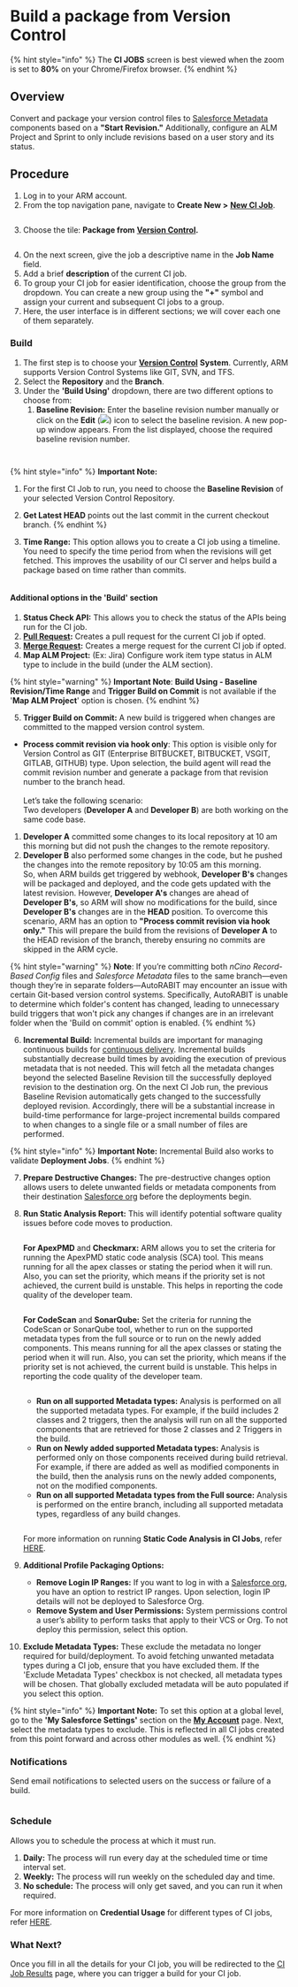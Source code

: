 # Build a package from Version Control

{% hint style="info" %}
The **CI JOBS** screen is best viewed when the zoom is set to **80%** on your Chrome/Firefox browser.
{% endhint %}

## Overview <a href="#overview" id="overview"></a>

Convert and package your version control files to [Salesforce Metadata](https://www.autorabit.com/blog/how-salesforce-metadata-affects-compliance/) components based on a **"Start Revision."** Additionally, configure an ALM Project and Sprint to only include revisions based on a user story and its status.

## Procedure <a href="#procedure" id="procedure"></a>

1. Log in to your ARM account.
2. From the top navigation pane, navigate to **Create New >** [**New CI Job**](../ci-job-history.md).

<figure><img src="../../../../../.gitbook/assets/image (1229).png" alt=""><figcaption></figcaption></figure>

3. Choose the tile: **Package from** [**Version Control**](https://www.autorabit.com/blog/do-i-really-need-salesforce-version-control/)**.**

<figure><img src="../../../../../.gitbook/assets/image (1230).png" alt=""><figcaption></figcaption></figure>

4. On the next screen, give the job a descriptive name in the **Job Name** field.
5. Add a brief **description** of the current CI job.
6. To group your CI job for easier identification, choose the group from the dropdown. You can create a new group using the **"+"** symbol and assign your current and subsequent CI jobs to a group.
7. Here, the user interface is in different sections; we will cover each one of them separately.

### Build <a href="#build" id="build"></a>

1. The first step is to choose your [**Version Control**](https://www.autorabit.com/blog/7-tips-for-salesforce-version-control-integration/) **System**. Currently, ARM supports Version Control Systems like GIT, SVN, and TFS.
2. Select the **Repository** and the **Branch**.
3. Under the **'Build Using'** dropdown, there are two different options to choose from:
   1. **Baseline Revision:** Enter the baseline revision number manually or click on the **Edit** (![](<../../../../../.gitbook/assets/image (90) (1).png>)) icon to select the baseline revision. A new pop-up window appears. From the list displayed, choose the required baseline revision number.

<figure><img src="../../../../../.gitbook/assets/image (1231).png" alt=""><figcaption></figcaption></figure>

<figure><img src="../../../../../.gitbook/assets/image (1233).png" alt=""><figcaption></figcaption></figure>

{% hint style="info" %}
**Important Note:**

1. For the first CI Job to run, you need to choose the **Baseline Revision** of your selected Version Control Repository.
2. **Get Latest HEAD** points out the last commit in the current checkout branch.
{% endhint %}

2. **Time Range:** This option allows you to create a CI job using a timeline. You need to specify the time period from when the revisions will get fetched. This improves the usability of our CI server and helps build a package based on time rather than commits.

<figure><img src="../../../../../.gitbook/assets/image (1234).png" alt=""><figcaption></figcaption></figure>

#### **Additional options in the 'Build' section**

1. **Status Check API:** This allows you to check the status of the APIs being run for the CI job.
2. [**Pull Request**](../../version-control/external-pull-request/)**:** Creates a pull request for the current CI job if opted.
3. [**Merge Request**](../../version-control/ez-merge/merge-requests.md)**:** Creates a merge request for the current CI job if opted.
4. **Map ALM Project:** (Ex: Jira) Configure work item type status in ALM type to include in the build (under the ALM section).&#x20;

{% hint style="warning" %}
**Important Note**: **Build Using - Baseline Revision/Time Range** and **Trigger Build on Commit** is not available if the '**Map ALM Project**' option is chosen.
{% endhint %}

5. **Trigger Build on Commit:** A new build is triggered when changes are committed to the mapped version control system.

* **Process commit revision via hook only**: This option is visible only for Version Control as GIT (Enterprise BITBUCKET, BITBUCKET, VSGIT, GITLAB, GITHUB) type. Upon selection, the build agent will read the commit revision number and generate a package from that revision number to the branch head.\
  \
  Let’s take the following scenario:\
  Two developers (**Developer A** and **Developer B**) are both working on the same code base.

1. **Developer A** committed some changes to its local repository at 10 am this morning but did not push the changes to the remote repository.
2. **Developer B** also performed some changes in the code, but he pushed the changes into the remote repository by 10:05 am this morning.\
   So, when ARM builds get triggered by webhook, **Developer B's** changes will be packaged and deployed, and the code gets updated with the latest revision. However, **Developer A's** changes are ahead of **Developer B's**, so ARM will show no modifications for the build, since **Developer B's** changes are in the **HEAD** position. To overcome this scenario, ARM has an option to **"Process commit revision via hook only."** This will prepare the build from the revisions of **Developer A** to the HEAD revision of the branch, thereby ensuring no commits are skipped in the ARM cycle.

{% hint style="warning" %}
**Note**: If you’re committing both _nCino Record-Based Config_ files and _Salesforce Metadata_ files to the same branch—even though they’re in separate folders—AutoRABIT may encounter an issue with certain Git-based version control systems. Specifically, AutoRABIT is unable to determine which folder's content has changed, leading to unnecessary build triggers that won't pick any changes if changes are in an irrelevant folder when the 'Build on commit' option is enabled.&#x20;
{% endhint %}

6. **Incremental Build:** Incremental builds are important for managing continuous builds for [continuous delivery](https://www.autorabit.com/blog/what-you-need-to-know-about-salesforce-continuous-delivery/). Incremental builds substantially decrease build times by avoiding the execution of previous metadata that is not needed. This will fetch all the metadata changes beyond the selected Baseline Revision till the successfully deployed revision to the destination org. On the next CI Job run, the previous Baseline Revision automatically gets changed to the successfully deployed revision. Accordingly, there will be a substantial increase in build-time performance for large-project incremental builds compared to when changes to a single file or a small number of files are performed.

{% hint style="info" %}
**Important Note:** Incremental Build also works to validate **Deployment Jobs**.
{% endhint %}

7. **Prepare Destructive Changes:** The pre-destructive changes option allows users to delete unwanted fields or metadata components from their destination [Salesforce org](../../../getting-started/salesforce-org-management.md) before the deployments begin.
8.  **Run Static Analysis Report:** This will identify potential software quality issues before code moves to production.

    <figure><img src="../../../../../.gitbook/assets/image (1228).png" alt=""><figcaption></figcaption></figure>

    **For ApexPMD** and **Checkmarx:** ARM allows you to set the criteria for running the ApexPMD static code analysis (SCA) tool. This means running for all the apex classes or stating the period when it will run. Also, you can set the priority, which means if the priority set is not achieved, the current build is unstable. This helps in reporting the code quality of the developer team.

    <figure><img src="../../../../../.gitbook/assets/image (1227).png" alt=""><figcaption></figcaption></figure>

    **For CodeScan** and **SonarQube:** Set the criteria for running the CodeScan or SonarQube tool, whether to run on the supported metadata types from the full source or to run on the newly added components. This means running for all the apex classes or stating the period when it will run. Also, you can set the priority, which means if the priority set is not achieved, the current build is unstable. This helps in reporting the code quality of the developer team.

    <figure><img src="../../../../../.gitbook/assets/image (1226).png" alt=""><figcaption></figcaption></figure>

    * **Run on all supported Metadata types:** Analysis is performed on all the supported metadata types. For example, if the build includes 2 classes and 2 triggers, then the analysis will run on all the supported components that are retrieved for those 2 classes and 2 Triggers in the build.
    * **Run on Newly added supported Metadata types:** Analysis is performed only on those components received during build retrieval. For example, if there are added as well as modified components in the build, then the analysis runs on the newly added components, not on the modified components.
    * **Run on all supported Metadata types from the Full source:** Analysis is performed on the entire branch, including all supported metadata types, regardless of any build changes.

    <figure><img src="../../../../../.gitbook/assets/image (1225).png" alt=""><figcaption></figcaption></figure>

    For more information on running **Static Code Analysis in CI Jobs**, refer [HERE](../../../arm-administration/registration/static-code-analysis-in-ci-cd.md).
9. **Additional Profile Packaging Options:**
   * **Remove Login IP Ranges:** If you want to log in with a [Salesforce org](../../../arm-administration/registration/salesforce-org/), you have an option to restrict IP ranges. Upon selection, login IP details will not be deployed to Salesforce Org.
   * **Remove System and User Permissions:** System permissions control a user’s ability to perform tasks that apply to their VCS or Org. To not deploy this permission, select this option.
10. **Exclude Metadata Types:** These exclude the metadata no longer required for build/deployment. To avoid fetching unwanted metadata types during a CI job, ensure that you have excluded them. If the 'Exclude Metadata Types' checkbox is not checked, all metadata types will be chosen. That globally excluded metadata will be auto populated if you select this option.

{% hint style="info" %}
**Important Note:** To set this option at a global level, go to the **'My Salesforce Settings'** section on the [**My Account**](../../../arm-administration/user-management/manage-users-account-settings/) page. Next, select the metadata types to exclude. This is reflected in all CI jobs created from this point forward and across other modules as well.
{% endhint %}

### Notifications <a href="#notifications" id="notifications"></a>

Send email notifications to selected users on the success or failure of a build.

<figure><img src="../../../../../.gitbook/assets/image (1224).png" alt=""><figcaption></figcaption></figure>

### Schedule <a href="#schedule" id="schedule"></a>

Allows you to schedule the process at which it must run.

1. **Daily:** The process will run every day at the scheduled time or time interval set.
2. **Weekly:** The process will run weekly on the scheduled day and time.&#x20;
3. **No schedule:** The process will only get saved, and you can run it when required.

For more information on **Credential Usage** for different types of CI jobs, refer [HERE](../../../../../fundamentals/faq/ci-jobs.md).

### What Next? <a href="#what-next" id="what-next"></a>

Once you fill in all the details for your CI job, you will be redirected to the [CI Job Results](../ci-job-history.md) page, where you can trigger a build for your CI job.
